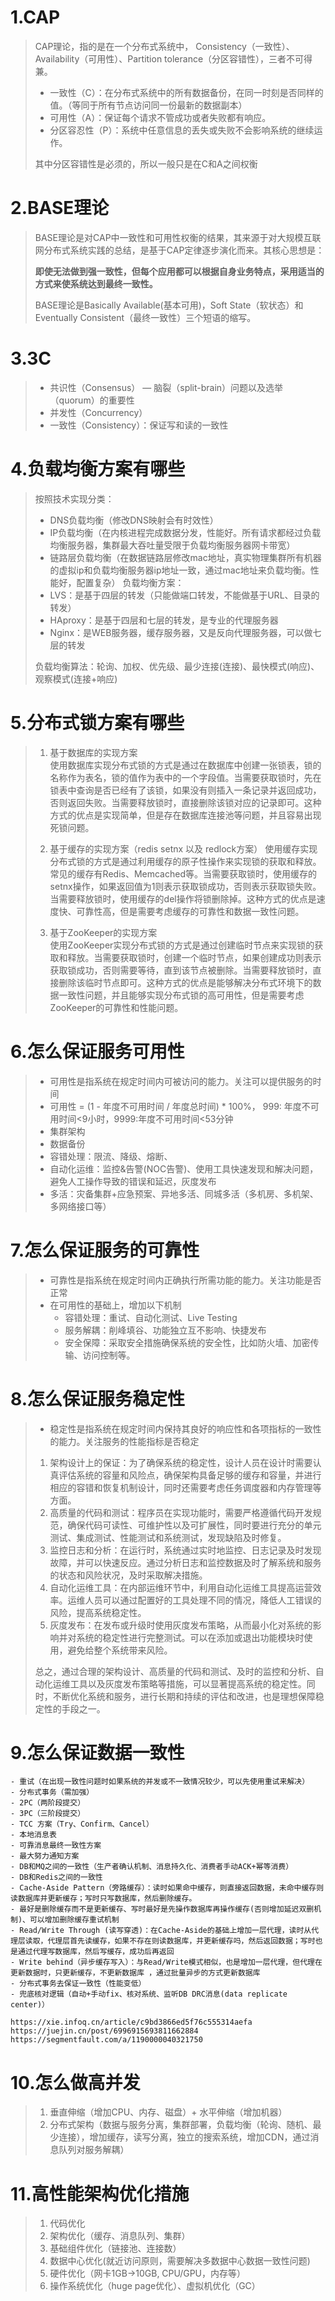 # 1.CAP
> CAP理论，指的是在一个分布式系统中， Consistency（一致性）、 Availability（可用性）、Partition tolerance（分区容错性），三者不可得兼。
> - 一致性（C）：在分布式系统中的所有数据备份，在同一时刻是否同样的值。（等同于所有节点访问同一份最新的数据副本）
> - 可用性（A）：保证每个请求不管成功或者失败都有响应。
> - 分区容忍性（P）：系统中任意信息的丢失或失败不会影响系统的继续运作。  
> 
> 其中分区容错性是必须的，所以一般只是在C和A之间权衡

# 2.BASE理论
> BASE理论是对CAP中一致性和可用性权衡的结果，其来源于对大规模互联网分布式系统实践的总结，是基于CAP定律逐步演化而来。其核心思想是：  
>
>  **即使无法做到强一致性，但每个应用都可以根据自身业务特点，采用适当的方式来使系统达到最终一致性。**  
>
> BASE理论是Basically Available(基本可用)，Soft State（软状态）和 Eventually Consistent（最终一致性）三个短语的缩写。

# 3.3C
> - 共识性（Consensus） — 脑裂（split-brain）问题以及选举（quorum）的重要性 
> - 并发性（Concurrency） 
> - 一致性（Consistency）：保证写和读的一致性
> 
> 
# 4.负载均衡方案有哪些
> 按照技术实现分类：
> - DNS负载均衡（修改DNS映射会有时效性） 
> - IP负载均衡（在内核进程完成数据分发，性能好。所有请求都经过负载均衡服务器，集群最大吞吐量受限于负载均衡服务器网卡带宽） 
> - 链路层负载均衡（在数据链路层修改mac地址，真实物理集群所有机器的虚拟ip和负载均衡服务器ip地址一致，通过mac地址来负载均衡。性能好，配置复杂）
  负载均衡方案： 
> - LVS：是基于四层的转发（只能做端口转发，不能做基于URL、目录的转发） 
> - HAproxy：是基于四层和七层的转发，是专业的代理服务器 
> - Nginx：是WEB服务器，缓存服务器，又是反向代理服务器，可以做七层的转发
>
>负载均衡算法：轮询、加权、优先级、最少连接(连接)、最快模式(响应)、观察模式(连接+响应)


# 5.分布式锁方案有哪些
>1. 基于数据库的实现方案  
 使用数据库实现分布式锁的方式是通过在数据库中创建一张锁表，锁的名称作为表名，锁的值作为表中的一个字段值。当需要获取锁时，先在锁表中查询是否已经有了该锁，如果没有则插入一条记录并返回成功，否则返回失败。当需要释放锁时，直接删除该锁对应的记录即可。这种方式的优点是实现简单，但是存在数据库连接池等问题，并且容易出现死锁问题。
>
> 
>2. 基于缓存的实现方案（redis setnx 以及 redlock方案）
  使用缓存实现分布式锁的方式是通过利用缓存的原子性操作来实现锁的获取和释放。常见的缓存有Redis、Memcached等。当需要获取锁时，使用缓存的setnx操作，如果返回值为1则表示获取锁成功，否则表示获取锁失败。当需要释放锁时，使用缓存的del操作将锁删除掉。这种方式的优点是速度快、可靠性高，但是需要考虑缓存的可靠性和数据一致性问题。
>
> 
>3. 基于ZooKeeper的实现方案  
  使用ZooKeeper实现分布式锁的方式是通过创建临时节点来实现锁的获取和释放。当需要获取锁时，创建一个临时节点，如果创建成功则表示获取锁成功，否则需要等待，直到该节点被删除。当需要释放锁时，直接删除该临时节点即可。这种方式的优点是能够解决分布式环境下的数据一致性问题，并且能够实现分布式锁的高可用性，但是需要考虑ZooKeeper的可靠性和性能问题。

# 6.怎么保证服务可用性
> - 可用性是指系统在规定时间内可被访问的能力。关注可以提供服务的时间
> - 可用性 = (1 - 年度不可用时间 / 年度总时间) * 100%， 999: 年度不可用时间<9小时，9999:年度不可用时间<53分钟
> - 集群架构
> - 数据备份
> - 容错处理：限流、降级、熔断、
> - 自动化运维：监控&告警(NOC告警)、使用工具快速发现和解决问题，避免人工操作导致的错误和延迟，灰度发布
> - 多活：灾备集群+应急预案、异地多活、同城多活（多机房、多机架、多网络接口等）

# 7.怎么保证服务的可靠性
> - 可靠性是指系统在规定时间内正确执行所需功能的能力。关注功能是否正常
> - 在可用性的基础上，增加以下机制 
>   - 容错处理：重试、自动化测试、Live Testing 
>   - 服务解耦：削峰填谷、功能独立互不影响、快捷发布 
>   - 安全保障：采取安全措施确保系统的安全性，比如防火墙、加密传输、访问控制等。

# 8.怎么保证服务稳定性
> - 稳定性是指系统在规定时间内保持其良好的响应性和各项指标的一致性的能力。关注服务的性能指标是否稳定
> 1. 架构设计上的保证：为了确保系统的稳定性，设计人员在设计时需要认真评估系统的容量和风险点，确保架构具备足够的缓存和容量，并进行相应的容错和恢复机制设计，同时还需要考虑任务调度器和内存管理等方面。 
> 2. 高质量的代码和测试：程序员在实现功能时，需要严格遵循代码开发规范，确保代码可读性、可维护性以及可扩展性，同时要进行充分的单元测试、集成测试、性能测试和系统测试，发现缺陷及时修复。 
> 3. 监控日志和分析：在运行时，系统通过实时地监控、日志记录及时发现故障，并可以快速反应。通过分析日志和监控数据及时了解系统和服务的状态和风险状况，及时采取解决措施。 
> 4. 自动化运维工具：在内部运维环节中，利用自动化运维工具提高运营效率。运维人员可以通过配置好的工具处理不同的情况，降低人工错误的风险，提高系统稳定性。 
> 5. 灰度发布：在发布或升级时使用灰度发布策略，从而最小化对系统的影响并对系统的稳定性进行完整测试。可以在添加或退出功能模块时使用，避免给整个系统带来风险。  
> 
> 总之，通过合理的架构设计、高质量的代码和测试、及时的监控和分析、自动化运维工具以及灰度发布策略等措施，可以显著提高系统的稳定性。同时，不断优化系统和服务，进行长期和持续的评估和改进，也是理想保障稳定性的手段之一。


# 9.怎么保证数据一致性
```azure
- 重试（在出现一致性问题时如果系统的并发或不一致情况较少，可以先使用重试来解决）
- 分布式事务（需加强）
- 2PC（两阶段提交）
- 3PC（三阶段提交）
- TCC 方案（Try、Confirm、Cancel）
- 本地消息表
- 可靠消息最终一致性方案
- 最大努力通知方案
- DB和MQ之间的一致性（生产者确认机制、消息持久化、消费者手动ACK+幂等消费）
- DB和Redis之间的一致性
- Cache-Aside Pattern（旁路缓存）：读时如果命中缓存，则直接返回数据，未命中缓存则读数据库并更新缓存；写时只写数据库，然后删除缓存。
- 最好是删除缓存而不是更新缓存、写时最好是先操作数据库再操作缓存(否则增加延迟双删机制)、可以增加删除缓存重试机制
- Read/Write Through (读写穿透)：在Cache-Aside的基础上增加一层代理，读时从代理层读取，代理层首先读缓存，如果不存在则读数据库，并更新缓存吗，然后返回数据；写时也是通过代理写数据库，然后写缓存，成功后再返回
- Write behind（异步缓存写入）：与Read/Write模式相似，也是增加一层代理，但代理在更新数据时，只更新缓存，不更新数据库 ，通过批量异步的方式更新数据库
- 分布式事务去保证一致性（性能变低）
- 兜底核对逻辑（自动+手动fix、核对系统、监听DB DRC消息(data replicate center)）

https://xie.infoq.cn/article/c9bd3866ed5f76c555314aefa
https://juejin.cn/post/6996915693811662884
https://segmentfault.com/a/1190000040321750
```

# 10.怎么做高并发

> 1. 垂直伸缩（增加CPU、内存、磁盘）+ 水平伸缩（增加机器）
> 2. 分布式架构（数据与服务分离，集群部署，负载均衡（轮询、随机、最少连接），增加缓存，读写分离，独立的搜索系统，增加CDN，通过消息队列对服务解耦）


# 11.高性能架构优化措施
> 1. 代码优化 
> 2. 架构优化（缓存、消息队列、集群） 
> 3. 基础组件优化（链接池、连接数） 
> 4. 数据中心优化(就近访问原则，需要解决多数据中心数据一致性问题)
> 5. 硬件优化（网卡1GB->10GB, CPU/GPU，内存等） 
> 6. 操作系统优化（huge page优化）、虚拟机优化（GC）

